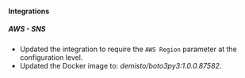 
#### Integrations

##### AWS - SNS

- Updated the integration to require the `AWS Region` parameter at the configuration level.
- Updated the Docker image to: *demisto/boto3py3:1.0.0.87582*.
